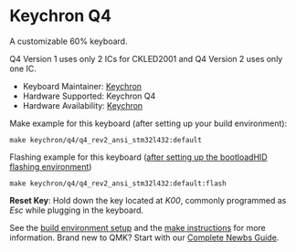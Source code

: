 # Keychron Q4

A customizable 60% keyboard.

Q4 Version 1 uses only 2 ICs for CKLED2001 and Q4 Version 2 uses only one IC.

* Keyboard Maintainer: [Keychron](https://github.com/keychron)
* Hardware Supported: Keychron Q4
* Hardware Availability: [Keychron](https://www.keychron.com)

Make example for this keyboard (after setting up your build environment):

    make keychron/q4/q4_rev2_ansi_stm32l432:default

Flashing example for this keyboard ([after setting up the bootloadHID flashing environment](https://docs.qmk.fm/#/flashing_bootloadhid))

    make keychron/q4/q4_rev2_ansi_stm32l432:default:flash

**Reset Key**: Hold down the key located at *K00*, commonly programmed as *Esc* while plugging in the keyboard.

See the [build environment setup](https://docs.qmk.fm/#/getting_started_build_tools) and the [make instructions](https://docs.qmk.fm/#/getting_started_make_guide) for more information. Brand new to QMK? Start with our [Complete Newbs Guide](https://docs.qmk.fm/#/newbs).
